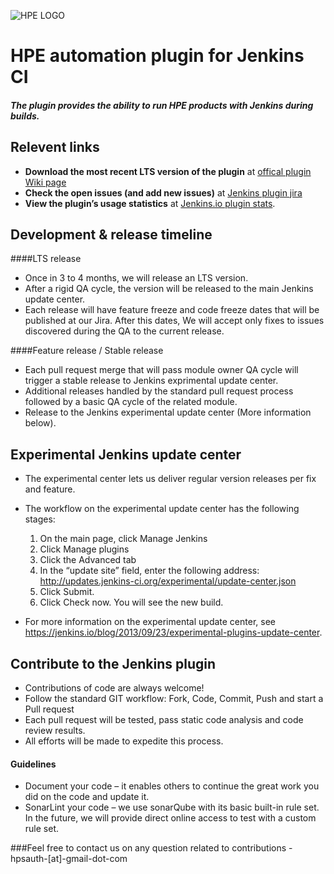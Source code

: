 ![HPE LOGO](https://upload.wikimedia.org/wikipedia/commons/thumb/4/46/Hewlett_Packard_Enterprise_logo.svg/200px-Hewlett_Packard_Enterprise_logo.svg.png)

# HPE automation plugin for Jenkins CI                        
##### The plugin provides the ability to run HPE products with Jenkins during builds.

## Relevent links
-	**Download the most recent LTS version of the plugin** at [offical plugin Wiki page](https://wiki.jenkins-ci.org/display/JENKINS/HP+Application+Automation+Tools)
-	**Check the open issues (and add new issues)** at [Jenkins plugin jira](https://issues.jenkins-ci.org/issues/?jql=project%20%3D%20JENKINS%20AND%20component%20%3D%20hp-application-automation-tools-plugin)
-	**View the plugin’s usage statistics** at [Jenkins.io plugin stats](http://stats.jenkins.io/plugin-installation-trend/hp-application-automation-tools-plugin.stats.json).

## Development & release timeline 
####LTS release
- Once in 3 to 4 months, we will release an LTS version.
- After a rigid QA cycle, the version will be released to the main Jenkins update center.
- Each release will have feature freeze and code freeze dates that will be published at our Jira. After this dates, We will accept only fixes to issues discovered during the QA to the current release.

####Feature release / Stable release
-	Each pull request merge that will pass module owner QA cycle will trigger a stable release to Jenkins exprimental update center.
- Additional releases handled by the standard pull request process followed by a basic QA cycle of the related module.
-	Release to the Jenkins experimental update center (More information below).
  
## Experimental Jenkins update center
- The experimental center lets us deliver regular version releases per fix and feature.
- The workflow on the experimental update center has the following stages:
	1. On the main page, click Manage Jenkins
	2. Click Manage plugins
	3. Click the Advanced tab
	4. In the “update site” field, enter the following address: http://updates.jenkins-ci.org/experimental/update-center.json
  5. Click Submit.
  6. Click Check now. You will see the new build.
	
- For more information on the experimental update center, see https://jenkins.io/blog/2013/09/23/experimental-plugins-update-center.

## Contribute to the Jenkins plugin
- Contributions of code are always welcome!
- Follow the standard GIT workflow: Fork, Code, Commit, Push and start a Pull request
- Each pull request will be tested, pass static code analysis and code review results.
- All efforts will be made to expedite this process.

#### Guidelines
- Document your code – it enables others to continue the great work you did on the code and update it.
- SonarLint your code – we use sonarQube with its basic built-in rule set. In the future, we will provide direct online access to test with a custom rule set.

###Feel free to contact us on any question related to contributions - hpsauth-[at]-gmail-dot-com



